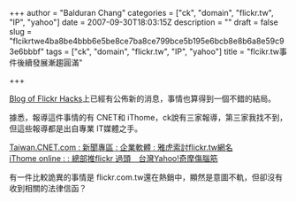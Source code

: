 +++
author = "Balduran Chang"
categories = ["ck", "domain", "flickr.tw", "IP", "yahoo"]
date = 2007-09-30T18:03:15Z
description = ""
draft = false
slug = "flcikrtwe4ba8be4bbb6e5be8ce7ba8ce799bce5b195e6bcb8e8b6a8e59c93e6bbbf"
tags = ["ck", "domain", "flickr.tw", "IP", "yahoo"]
title = "flcikr.tw事件後續發展漸趨圓滿"

+++


[Blog of Flickr Hacks](http://flickr.tw/2007/09/flickrtw_2007927.html "Blog of Flickr Hacks: flickr.tw 域名爭議目前進展 (2007/9/27)")上已經有公佈新的消息，事情也算得到一個不錯的結局。

據悉，報導這件事情的有 CNET和 iThome，ck說有三家報導，第三家我找不到，但這些報導都是出自專業 IT媒體之手。

[Taiwan.CNET.com : 新聞專區 : 企業軟體 : 雅虎索討flickr.tw網名](http://taiwan.cnet.com/news/software/0,2000064574,20124132,00.htm "Taiwan.CNET.com : 新聞專區 : 企業軟體 : 雅虎索討flickr.tw網名")  
[iThome online : : 總部推flickr 過頭　台灣Yahoo!奇摩傷腦筋](http://www.ithome.com.tw/itadm/article.php?c=45455 "iThome online : : 總部推flickr 過頭　台灣Yahoo!奇摩傷腦筋")

有一件比較詭異的事情是 flickr.com.tw還在熱銷中，顯然是意圖不軌，但卻沒有收到相關的法律信函？

